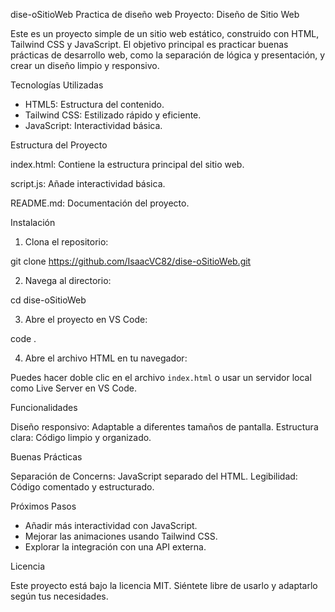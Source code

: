 dise-oSitioWeb
Practica de diseño web 
Proyecto: Diseño de Sitio Web

Este es un proyecto simple de un sitio web estático, construido con HTML, Tailwind CSS y JavaScript. El objetivo principal es practicar buenas prácticas de desarrollo web, como la separación de lógica y presentación, y crear un diseño limpio y responsivo.

Tecnologías Utilizadas

- HTML5: Estructura del contenido.
- Tailwind CSS: Estilizado rápido y eficiente.
- JavaScript: Interactividad básica.

 Estructura del Proyecto



index.html: Contiene la estructura principal del sitio web.

script.js: Añade interactividad básica.

README.md: Documentación del proyecto.

Instalación

1. Clona el repositorio:


git clone https://github.com/IsaacVC82/dise-oSitioWeb.git


2. Navega al directorio:


cd dise-oSitioWeb


3. Abre el proyecto en VS Code:

code .


4. Abre el archivo HTML en tu navegador:

Puedes hacer doble clic en el archivo `index.html` o usar un servidor local como Live Server en VS Code.

Funcionalidades

Diseño responsivo: Adaptable a diferentes tamaños de pantalla.
Estructura clara: Código limpio y organizado.

Buenas Prácticas

Separación de Concerns: JavaScript separado del HTML.
Legibilidad: Código comentado y estructurado.

Próximos Pasos

- Añadir más interactividad con JavaScript.
- Mejorar las animaciones usando Tailwind CSS.
- Explorar la integración con una API externa.

Licencia

Este proyecto está bajo la licencia MIT. Siéntete libre de usarlo y adaptarlo según tus necesidades.



